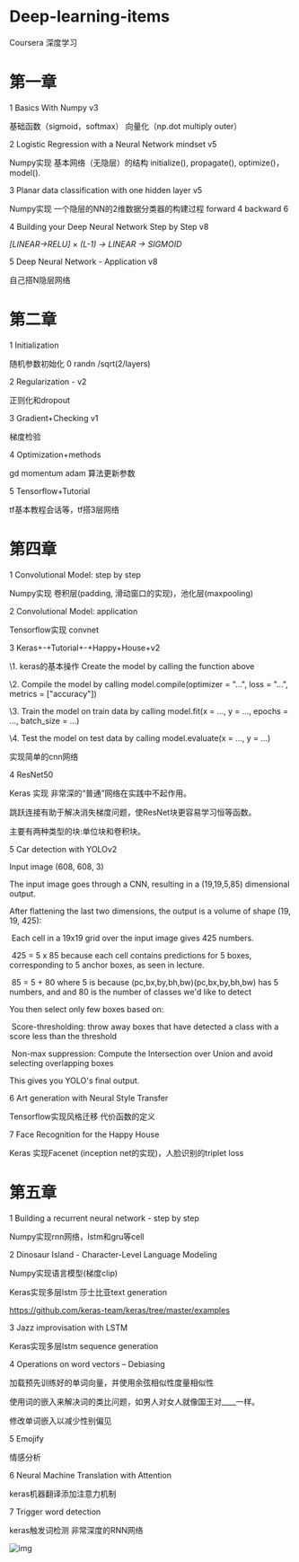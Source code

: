 # Deep-learning-items
Coursera 深度学习

# 第一章

1 Basics With Numpy v3   

基础函数（sigmoid，softmax） 向量化（np.dot multiply outer）

 

2 Logistic Regression with a Neural Network mindset v5 

Numpy实现 基本网络（无隐层）的结构  initialize(), propagate(), optimize()， model().

 

3 Planar data classification with one hidden layer v5

Numpy实现 一个隐层的NN的2维数据分类器的构建过程    forward 4 backward 6

 

4 Building your Deep Neural Network Step by Step v8

*[LINEAR->RELU]* × *(L-1)  ->  LINEAR ->  SIGMOID*

 

5 Deep Neural Network - Application v8

自己搭N隐层网络   

 

# 第二章

1 Initialization

随机参数初始化 0 randn /sqrt(2/layers)

 

2 Regularization - v2

正则化和dropout

 

3 Gradient+Checking v1

梯度检验

 

4 Optimization+methods

gd momentum adam 算法更新参数

 

5 Tensorflow+Tutorial

tf基本教程会话等，tf搭3层网络

 

# 第四章

1 Convolutional Model: step by step

Numpy实现 卷积层(padding, 滑动窗口的实现)，池化层(maxpooling)

 

2 Convolutional Model: application

Tensorflow实现 convnet

 

3 Keras+-+Tutorial+-+Happy+House+v2  

\1.     keras的基本操作 Create the model by calling the function above

\2.     Compile the model by calling model.compile(optimizer = "...", loss = "...", metrics = ["accuracy"])

\3.     Train the model on train data by calling model.fit(x = ..., y = ..., epochs = ..., batch_size = ...)

\4.     Test the model on test data by calling model.evaluate(x = ..., y = ...)

实现简单的cnn网络

 

4 ResNet50

Keras 实现 非常深的“普通”网络在实践中不起作用。

跳跃连接有助于解决消失梯度问题，使ResNet块更容易学习恒等函数。

主要有两种类型的块:单位块和卷积块。

 

5 Car detection with YOLOv2

Input image (608, 608, 3)

The input image goes through a CNN, resulting in a (19,19,5,85) dimensional output.

After flattening the last two dimensions, the output is a volume of shape (19, 19, 425):

​    Each cell in a 19x19 grid over the input image gives 425 numbers.

​    425 = 5 x 85 because each cell contains predictions for 5 boxes, corresponding to 5 anchor boxes, as seen in lecture.

​    85 = 5 + 80 where 5 is because  (pc,bx,by,bh,bw)(pc,bx,by,bh,bw)  has 5 numbers, and and 80 is the number of classes we'd like to detect

You then select only few boxes based on:

​    Score-thresholding: throw away boxes that have detected a class with a score less than the threshold

​    Non-max suppression: Compute the Intersection over Union and avoid selecting overlapping boxes

This gives you YOLO's final output.

 

6 Art generation with Neural Style Transfer

Tensorflow实现风格迁移 代价函数的定义

 

7 Face Recognition for the Happy House

Keras 实现Facenet (inception net的实现)，人脸识别的triplet loss
 
 

 

# 第五章

1 Building a recurrent neural network - step by step

Numpy实现rnn网络，lstm和gru等cell

 

2 Dinosaur Island - Character-Level Language Modeling

Numpy实现语言模型(梯度clip)

Keras实现多层lstm 莎士比亚text generation

https://github.com/keras-team/keras/tree/master/examples

 

3 Jazz improvisation with LSTM

Keras实现多层lstm  sequence generation

 

4 Operations on word vectors – Debiasing

加载预先训练好的单词向量，并使用余弦相似性度量相似性

使用词的嵌入来解决词的类比问题，如男人对女人就像国王对____一样。

修改单词嵌入以减少性别偏见

 

5 Emojify

情感分析

 

6 Neural Machine Translation with Attention

keras机器翻译添加注意力机制

 

7 Trigger word detection

keras触发词检测 非常深度的RNN网络

![img](file:///C:/Users/zzz/AppData/Local/Temp/msohtmlclip1/01/clip_image002.jpg)